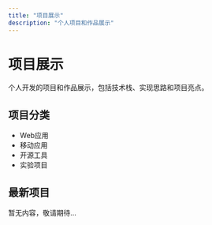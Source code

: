 ```yaml
---
title: "项目展示"
description: "个人项目和作品展示"
---
```


# 项目展示

个人开发的项目和作品展示，包括技术栈、实现思路和项目亮点。

## 项目分类

- Web应用
- 移动应用
- 开源工具
- 实验项目

## 最新项目

暂无内容，敬请期待...